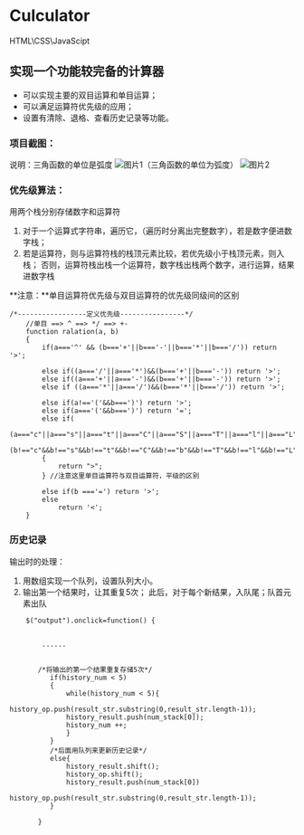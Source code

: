 # Culculator
HTML\CSS\JavaScipt
## 实现一个功能较完备的计算器
- 可以实现主要的双目运算和单目运算；
- 可以满足运算符优先级的应用；
- 设置有清除、退格、查看历史记录等功能。

### 项目截图：
说明：三角函数的单位是弧度
![图片1（三角函数的单位为弧度）](https://github.com/KenelmQLH/WebCalculator/raw/master/Calculator/cal_1.png)
![图片2](https://github.com/KenelmQLH/WebCalculator/raw/master/Calculator/cal_2.png)

### 优先级算法：
用两个栈分别存储数字和运算符
1. 对于一个运算式字符串，遍历它，（遍历时分离出完整数字），若是数字便进数字栈；
2. 若是运算符，则与运算符栈的栈顶元素比较，若优先级小于栈顶元素，则入栈；
否则，运算符栈出栈一个运算符，数字栈出栈两个数字，进行运算，结果进数字栈

**注意：**单目运算符优先级与双目运算符的优先级同级间的区别
```
/*-----------------定义优先级----------------*/
    //单目 ==> ^ ==> */ ==> +-
    function ralation(a, b)
    {
        if(a==='^' && (b==='+'||b==='-'||b==='*'||b==='/')) return '>';

        else if((a==='/'||a==='*')&&(b==='+'||b==='-')) return '>';
        else if((a==='+'||a==='-')&&(b==='+'||b==='-')) return '>';
        else if ((a==='*'||a==='/')&&(b==='*'||b==='/')) return '>';

        else if(a!=='('&&b===')') return '>';
        else if(a==='('&&b===')') return '=';
        else if(
            (a==="c"||a==="s"||a==="t"||a==="C"||a==="S"||a==="T"||a==="l"||a==="L"||a==="Q")&&
            (b!=="c"&&b!=="s"&&b!=="t"&&b!=="C"&&b!=="b"&&b!=="T"&&b!=="l"&&b!=="L"&&b!=="Q"))
        {
            return ">";
        } //注意这里单目运算符与双目运算符，平级的区别

        else if(b ==='=') return '>';
        else
            return '<';
    }
```
    
### 历史记录 
输出时的处理：
1. 用数组实现一个队列，设置队列大小。
2. 输出第一个结果时，让其重复5次；
此后，对于每个新结果，入队尾；队首元素出队
```
    $("output").onclick=function() {
    
    
        ......


       /*将输出的第一个结果重复存储5次*/
          if(history_num < 5)
          {
              while(history_num < 5){
              history_op.push(result_str.substring(0,result_str.length-1));
              history_result.push(num_stack[0]);
              history_num ++;
              }
          }
          /*后面用队列来更新历史记录*/
          else{
              history_result.shift();
              history_op.shift();
              history_result.push(num_stack[0])
              history_op.push(result_str.substring(0,result_str.length-1));
          }
          
       }
```
